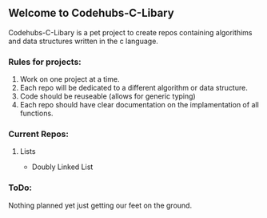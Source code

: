 ## Welcome to Codehubs-C-Libary

Codehubs-C-Libary is a pet project to create repos containing algorithims and data structures written in the c language.
### Rules for projects:
<ol>
  <li> Work on one project at a time.</li>
  <li> Each repo will be dedicated to a different algorithm or data structure. </li>
  <li> Code should be reuseable (allows for generic typing) </li>
  <li> Each repo should have clear documentation on the implamentation of all functions. </li>
</ol>

### Current Repos:
<ol>
  <li> Lists </li>
    <ul>
      <li> Doubly Linked List </li> 
    </ul> 
</ol>

### ToDo:
Nothing planned yet just getting our feet on the ground.
 

<!--
**Here are some ideas to get you started:**

🙋‍♀️ A short introduction - what is your organization all about?
🌈 Contribution guidelines - how can the community get involved?
👩‍💻 Useful resources - where can the community find your docs? Is there anything else the community should know?
🍿 Fun facts - what does your team eat for breakfast?
🧙 Remember, you can do mighty things with the power of [Markdown](https://docs.github.com/github/writing-on-github/getting-started-with-writing-and-formatting-on-github/basic-writing-and-formatting-syntax)
-->
